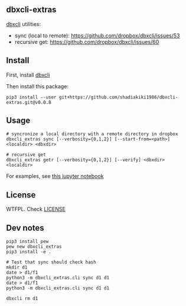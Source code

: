 ## dbxcli-extras

[dbxcli](https://github.com/dropbox/dbxcli/) utilities:

- sync (local to remote): https://github.com/dropbox/dbxcli/issues/53
- recursive get: https://github.com/dropbox/dbxcli/issues/60


## Install

First, install [dbxcli](https://github.com/dropbox/dbxcli/)

Then install this package:

```
pip3 install --user git+https://github.com/shadiakiki1986/dbxcli-extras.git@v0.0.8
```

## Usage

```
# syncronize a local directory with a remote directory in dropbox
dbxcli_extras sync [--verbosity={0,1,2}] [--start-from=<path>] <localdir> <dbxdir>

# recursive get
dbxcli_extras getr [--verbosity={0,1,2}] [--verify] <dbxdir> <localdir>
```

For examples, see [this jupyter notebook](https://gist.github.com/shadiakiki1986/7c478d451a4221d464d7bcfd5fc6a914)


## License

WTFPL. Check [LICENSE](LICENSE)


## Dev notes

```
pip3 install pew
pew new dbxcli_extras
pip3 install -e .

# Test that sync should check hash
mkdir d1
date > d1/f1
python3 -m dbxcli_extras.cli sync d1 d1
date > d1/f1
python3 -m dbxcli_extras.cli sync d1 d1

dbxcli rm d1
```
